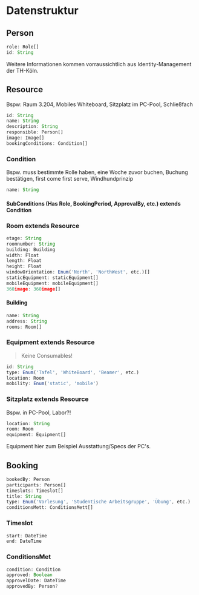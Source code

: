 # Datenstruktur

## Person
```js
role: Role[]
id: String

```
Weitere Informationen kommen vorraussichtlich aus Identity-Management der TH-Köln.
## Resource
Bspw: Raum 3.204, Mobiles Whiteboard, Sitzplatz im PC-Pool, Schließfach 

```js
id: String
name: String
description: String
responsible: Person[]
image: Image[]
bookingConditions: Condition[]
```

### Condition
Bspw. muss bestimmte Rolle haben, eine Woche zuvor buchen, Buchung bestätigen, first come first serve, Windhundprinzip
```js
name: String
```

#### SubConditions (Has Role, BookingPeriod, ApprovalBy, etc.) extends Condition

### Room extends Resource 

```js
etage: String
roomnumber: String
building: Building
width: Float
length: Float
height: Float
windowOrientation: Enum('North', 'NorthWest', etc.)[]
staticEquipment: staticEquipment[]
mobileEquipment: mobileEquipment[]
360image: 360image[]

```
#### Building
```js
name: String
address: String
rooms: Room[]
```

### Equipment extends Resource
> Keine Consumables!
```js
id: String
type: Enum('Tafel', 'WhiteBoard', 'Beamer', etc.)
location: Room
mobility: Enum('static', 'mobile')
```

<!-- ### StaticEquipment extends Equipment 
Bspw: Tafel, Stühle, Beamer

Fest zugeorndet, nicht entfernbar.

```js

```

### mobileEquipment extends Equipment 

```js

``` -->
### Sitzplatz extends Resource
Bspw. in PC-Pool, Labor?!

```js
location: String
room: Room
equipment: Equipment[]
```
Equipment hier zum Beispiel Ausstattung/Specs der PC's.

<!-- 
### Schließfach extends Resource
```js
location: String
room: Room
equipment: Equipment[]
``` -->
## Booking
```js
bookedBy: Person
participants: Person[]
timeslots: Timeslot[]
title: String
type: Enum('Vorlesung', 'Studentische Arbeitsgruppe', 'Übung', etc.)
conditionsMett: ConditionsMett[]
```

### Timeslot
```js
start: DateTime
end: DateTime
```

### ConditionsMet
```js
condition: Condition
approved: Boolean
approvelDate: DateTime
approvedBy: Person?
```
